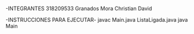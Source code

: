 -INTEGRANTES
318209533 Granados Mora Christian David

-INSTRUCCIONES PARA EJECUTAR-
javac Main.java ListaLigada.java
java Main